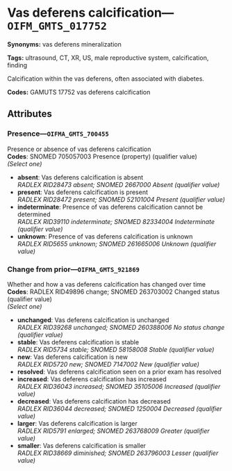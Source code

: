 # Vas deferens calcification—`OIFM_GMTS_017752`

**Synonyms:** vas deferens mineralization

**Tags:** ultrasound, CT, XR, US, male reproductive system, calcification, finding

Calcification within the vas deferens, often associated with diabetes.

**Codes:** GAMUTS 17752 vas deferens calcification

## Attributes

### Presence—`OIFMA_GMTS_700455`

Presence or absence of vas deferens calcification  
**Codes**: SNOMED 705057003 Presence (property) (qualifier value)  
*(Select one)*

- **absent**: Vas deferens calcification is absent  
_RADLEX RID28473 absent; SNOMED 2667000 Absent (qualifier value)_
- **present**: Vas deferens calcification is present  
_RADLEX RID28472 present; SNOMED 52101004 Present (qualifier value)_
- **indeterminate**: Presence of vas deferens calcification cannot be determined  
_RADLEX RID39110 indeterminate; SNOMED 82334004 Indeterminate (qualifier value)_
- **unknown**: Presence of vas deferens calcification is unknown  
_RADLEX RID5655 unknown; SNOMED 261665006 Unknown (qualifier value)_

### Change from prior—`OIFMA_GMTS_921869`

Whether and how a vas deferens calcification has changed over time  
**Codes**: RADLEX RID49896 change; SNOMED 263703002 Changed status (qualifier value)  
*(Select one)*

- **unchanged**: Vas deferens calcification is unchanged  
_RADLEX RID39268 unchanged; SNOMED 260388006 No status change (qualifier value)_
- **stable**: Vas deferens calcification is stable  
_RADLEX RID5734 stable; SNOMED 58158008 Stable (qualifier value)_
- **new**: Vas deferens calcification is new  
_RADLEX RID5720 new; SNOMED 7147002 New (qualifier value)_
- **resolved**: Vas deferens calcification seen on a prior exam has resolved  
- **increased**: Vas deferens calcification has increased  
_RADLEX RID36043 increased; SNOMED 35105006 Increased (qualifier value)_
- **decreased**: Vas deferens calcification has decreased  
_RADLEX RID36044 decreased; SNOMED 1250004 Decreased (qualifier value)_
- **larger**: Vas deferens calcification is larger  
_RADLEX RID5791 enlarged; SNOMED 263768009 Greater (qualifier value)_
- **smaller**: Vas deferens calcification is smaller  
_RADLEX RID38669 diminished; SNOMED 263796003 Lesser (qualifier value)_